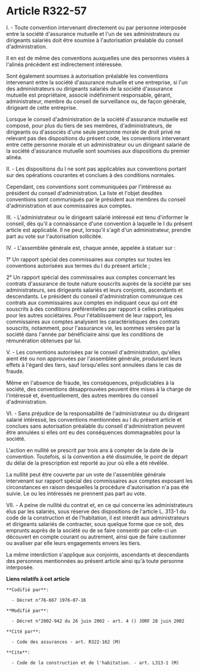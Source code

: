 # Article R322-57

I. - Toute convention intervenant directement ou par personne interposée entre la société d'assurance mutuelle et l'un de ses
administrateurs ou dirigeants salariés doit être soumise à l'autorisation préalable du conseil d'administration.

Il en est de même des conventions auxquelles une des personnes visées à l'alinéa précédent est indirectement intéressée.

Sont également soumises à autorisation préalable les conventions intervenant entre la société d'assurance mutuelle et une
entreprise, si l'un des administrateurs ou dirigeants salariés de la société d'assurance mutuelle est propriétaire, associé
indéfiniment responsable, gérant, administrateur, membre du conseil de surveillance ou, de façon générale, dirigeant de cette
entreprise.

Lorsque le conseil d'administration de la société d'assurance mutuelle est composé, pour plus du tiers de ses membres,
d'administrateurs, de dirigeants ou d'associés d'une seule personne morale de droit privé ne relevant pas des dispositions du
présent code, les conventions intervenant entre cette personne morale et un administrateur ou un dirigeant salarié de la
société d'assurance mutuelle sont soumises aux dispositions du premier alinéa.

II. - Les dispositions du I ne sont pas applicables aux conventions portant sur des opérations courantes et conclues à des
conditions normales.

Cependant, ces conventions sont communiquées par l'intéressé au président du conseil d'administration. La liste et l'objet
desdites conventions sont communiqués par le président aux membres du conseil d'administration et aux commissaires aux
comptes.

III. - L'administrateur ou le dirigeant salarié intéressé est tenu d'informer le conseil, dès qu'il a connaissance d'une
convention à laquelle le I du présent article est applicable. Il ne peut, lorsqu'il s'agit d'un administrateur, prendre part
au vote sur l'autorisation sollicitée.

IV. - L'assemblée générale est, chaque année, appelée à statuer sur :

1° Un rapport spécial des commissaires aux comptes sur toutes les conventions autorisées aux termes du I du présent article ;

2° Un rapport spécial des commissaires aux comptes concernant les contrats d'assurance de toute nature souscrits auprès de la
société par ses administrateurs, ses dirigeants salariés et leurs conjoints, ascendants et descendants. Le président du
conseil d'administration communique ces contrats aux commissaires aux comptes en indiquant ceux qui ont été souscrits à des
conditions préférentielles par rapport à celles pratiquées pour les autres sociétaires. Pour l'établissement de leur rapport,
les commissaires aux comptes analysent les caractéristiques des contrats souscrits, notamment, pour l'assurance vie, les
sommes versées par la société dans l'année par bénéficiaire ainsi que les conditions de rémunération obtenues par lui.

V. - Les conventions autorisées par le conseil d'administration, qu'elles aient été ou non approuvées par l'assemblée
générale, produisent leurs effets à l'égard des tiers, sauf lorsqu'elles sont annulées dans le cas de fraude.

Même en l'absence de fraude, les conséquences, préjudiciables à la société, des conventions désapprouvées peuvent être mises
à la charge de l'intéressé et, éventuellement, des autres membres du conseil d'administration.

VI. - Sans préjudice de la responsabilité de l'administrateur ou du dirigeant salarié intéressé, les conventions mentionnées
au I du présent article et conclues sans autorisation préalable du conseil d'administration peuvent être annulées si elles
ont eu des conséquences dommageables pour la société.

L'action en nullité se prescrit par trois ans à compter de la date de la convention. Toutefois, si la convention a été
dissimulée, le point de départ du délai de la prescription est reporté au jour où elle a été révélée.

La nullité peut être couverte par un vote de l'assemblée générale intervenant sur rapport spécial des commissaires aux
comptes exposant les circonstances en raison desquelles la procédure d'autorisation n'a pas été suivie. Le ou les intéressés
ne prennent pas part au vote.

VII. - A peine de nullité du contrat et, en ce qui concerne les administrateurs élus par les salariés, sous réserve des
dispositions de l'article L. 313-1 du code de la construction et de l'habitation, il est interdit aux administrateurs et
dirigeants salariés de contracter, sous quelque forme que ce soit, des emprunts auprès de la société ou de se faire consentir
par celle-ci un découvert en compte courant ou autrement, ainsi que de faire cautionner ou avaliser par elle leurs
engagements envers les tiers.

La même interdiction s'applique aux conjoints, ascendants et descendants des personnes mentionnées au présent article ainsi
qu'à toute personne interposée.

**Liens relatifs à cet article**

	**Codifié par**:

	  - Décret n°76-667 1976-07-16

	**Modifié par**:

	  - Décret n°2002-942 du 26 juin 2002 - art. 4 () JORF 28 juin 2002

	**Cité par**:

	  - Code des assurances - art. R322-162 (M)

	**Cite**:

	  - Code de la construction et de l'habitation. - art. L313-1 (M)
